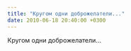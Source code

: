 ```yaml
---
title: "Кругом одни доброжелатели..."
date: 2010-06-18 20:40:00 +0300
---
```


Кругом одни доброжелатели...

